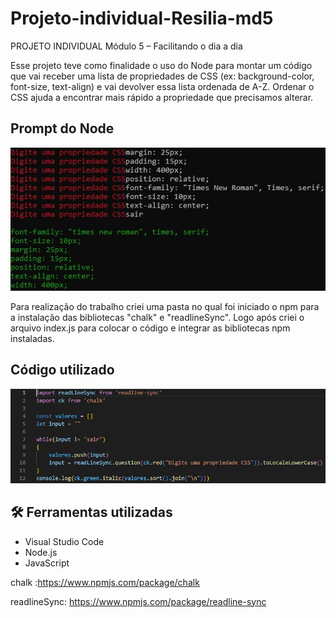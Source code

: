# Projeto-individual-Resilia-md5

PROJETO INDIVIDUAL Módulo 5 – Facilitando o dia a dia

Esse projeto teve como finalidade o uso do Node para montar um código que vai receber uma lista de propriedades de CSS (ex: background-color, font-size, text-align) e vai devolver essa lista ordenada de A-Z. Ordenar o CSS ajuda a encontrar mais rápido a propriedade que precisamos alterar.

## Prompt do Node 
![imagem Node Prompt](./img/print_prompt.jpg)

Para realização do trabalho criei uma pasta no qual foi iniciado o npm para a instalação das bibliotecas "chalk" e "readlineSync". Logo após criei o arquivo index.js para colocar o código e integrar as bibliotecas npm instaladas.

## Código utilizado
![imagem do código utilizado](./img/print_VScode.jpg)

## :hammer_and_wrench: Ferramentas utilizadas
* Visual Studio Code
* Node.js
* JavaScript

chalk :https://www.npmjs.com/package/chalk

readlineSync: https://www.npmjs.com/package/readline-sync
